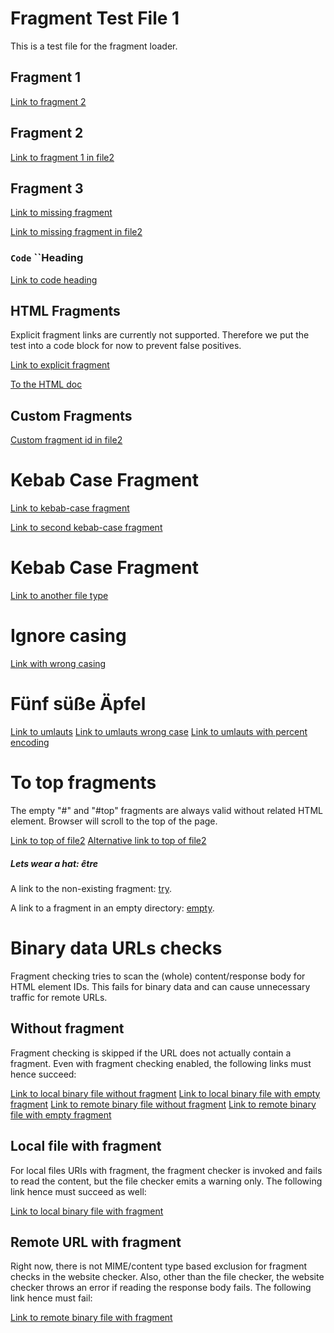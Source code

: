 # Fragment Test File 1

This is a test file for the fragment loader.

## Fragment 1

[Link to fragment 2](#fragment-2)

## Fragment 2

[Link to fragment 1 in file2](file2.md#fragment-1)

## Fragment 3

[Link to missing fragment](#missing-fragment)

[Link to missing fragment in file2](file2.md#missing-fragment)

### `Code` ``Heading
[Link to code heading](#code-heading)

## HTML Fragments

Explicit fragment links are currently not supported.
Therefore we put the test into a code block for now to prevent false positives.

<a id="explicit-fragment"></a>

[Link to explicit fragment](#explicit-fragment)

[To the HTML doc](file.html#a-word)

## Custom Fragments

[Custom fragment id in file2](file2.md#custom-id)

# Kebab Case Fragment

[Link to kebab-case fragment](#kebab-case-fragment)

[Link to second kebab-case fragment](#kebab-case-fragment-1)

# Kebab Case Fragment

[Link to another file type](empty_file#fragment)

# Ignore casing

[Link with wrong casing](#IGNORE-CASING)

# Fünf süße Äpfel

[Link to umlauts](#fünf-süße-äpfel)
[Link to umlauts wrong case](#fünf-sÜße-Äpfel)
[Link to umlauts with percent encoding](#f%C3%BCnf-s%C3%BC%C3%9Fe-%C3%A4pfel)

# To top fragments

The empty "#" and "#top" fragments are always valid
without related HTML element. Browser will scroll to the top of the page.

[Link to top of file2](file2.md#)
[Alternative link to top of file2](file2.md#top)

##### Lets wear a hat: être

A link to the non-existing fragment: [try](https://github.com/lycheeverse/lychee#non-existent-anchor).

A link to a fragment in an empty directory: [empty](empty_dir/#fragment).

# Binary data URLs checks

Fragment checking tries to scan the (whole) content/response body for HTML element IDs.
This fails for binary data and can cause unnecessary traffic for remote URLs.

## Without fragment

Fragment checking is skipped if the URL does not actually contain a fragment.
Even with fragment checking enabled, the following links must hence succeed:

[Link to local binary file without fragment](zero.bin)
[Link to local binary file with empty fragment](zero.bin#)
[Link to remote binary file without fragment](https://raw.githubusercontent.com/lycheeverse/lychee/master/fixtures/fragments/zero.bin)
[Link to remote binary file with empty fragment](https://raw.githubusercontent.com/lycheeverse/lychee/master/fixtures/fragments/zero.bin#)

## Local file with fragment

For local files URIs with fragment, the fragment checker is invoked and fails to read the content,
but the file checker emits a warning only. The following link hence must succeed as well:

[Link to local binary file with fragment](zero.bin#fragment)

## Remote URL with fragment

Right now, there is not MIME/content type based exclusion for fragment checks in the website checker.
Also, other than the file checker, the website checker throws an error if reading the response body fails.
The following link hence must fail:

[Link to remote binary file with fragment](https://raw.githubusercontent.com/lycheeverse/lychee/master/fixtures/fragments/zero.bin#fragment)
